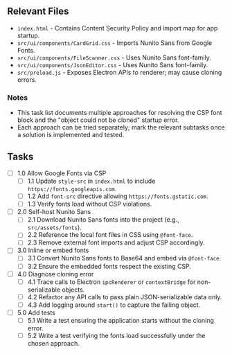 ## Relevant Files

- `index.html` - Contains Content Security Policy and import map for app startup.
- `src/ui/components/CardGrid.css` - Imports Nunito Sans from Google Fonts.
- `src/ui/components/FileScanner.css` - Uses Nunito Sans font-family.
- `src/ui/components/JsonEditor.css` - Uses Nunito Sans font-family.
- `src/preload.js` - Exposes Electron APIs to renderer; may cause cloning errors.

### Notes

- This task list documents multiple approaches for resolving the CSP font block
  and the "object could not be cloned" startup error.
- Each approach can be tried separately; mark the relevant subtasks once a
  solution is implemented and tested.

## Tasks

- [ ] 1.0 Allow Google Fonts via CSP
  - [ ] 1.1 Update `style-src` in `index.html` to include `https://fonts.googleapis.com`.
  - [ ] 1.2 Add `font-src` directive allowing `https://fonts.gstatic.com`.
  - [ ] 1.3 Verify fonts load without CSP violations.
- [ ] 2.0 Self-host Nunito Sans
  - [ ] 2.1 Download Nunito Sans fonts into the project (e.g., `src/assets/fonts`).
  - [ ] 2.2 Reference the local font files in CSS using `@font-face`.
  - [ ] 2.3 Remove external font imports and adjust CSP accordingly.
- [ ] 3.0 Inline or embed fonts
  - [ ] 3.1 Convert Nunito Sans fonts to Base64 and embed via `@font-face`.
  - [ ] 3.2 Ensure the embedded fonts respect the existing CSP.
- [ ] 4.0 Diagnose cloning error
  - [ ] 4.1 Trace calls to Electron `ipcRenderer` or `contextBridge` for non-serializable objects.
  - [ ] 4.2 Refactor any API calls to pass plain JSON-serializable data only.
  - [ ] 4.3 Add logging around `start()` to capture the failing object.
- [ ] 5.0 Add tests
  - [ ] 5.1 Write a test ensuring the application starts without the cloning error.
  - [ ] 5.2 Write a test verifying the fonts load successfully under the chosen approach.
